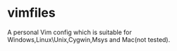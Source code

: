 vimfiles
========

A personal Vim config which is suitable for Windows,Linux\Unix,Cygwin,Msys and Mac(not tested).
